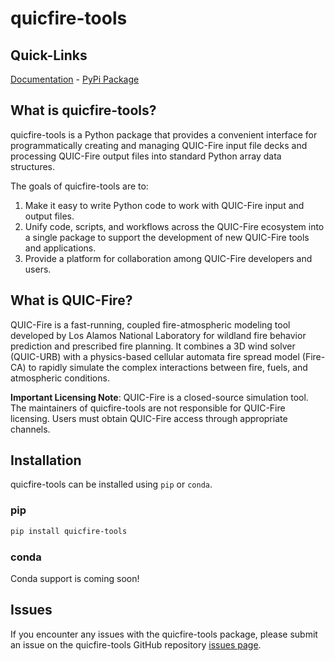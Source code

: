 # quicfire-tools

## Quick-Links

[Documentation](https://silvxlabs.github.io/quicfire-tools/) - [PyPi Package](https://pypi.org/project/quicfire-tools/)

## What is quicfire-tools?

quicfire-tools is a Python package that provides a convenient interface for programmatically creating and managing
QUIC-Fire input file decks and processing QUIC-Fire output files into standard Python array data structures.

The goals of quicfire-tools are to:

1. Make it easy to write Python code to work with QUIC-Fire input and output files.
2. Unify code, scripts, and workflows across the QUIC-Fire ecosystem into a single package to support the development of
   new QUIC-Fire tools and applications.
3. Provide a platform for collaboration among QUIC-Fire developers and users.

## What is QUIC-Fire?

QUIC-Fire is a fast-running, coupled fire-atmospheric modeling tool developed by Los Alamos National Laboratory for wildland fire behavior prediction and prescribed fire planning. 
It combines a 3D wind solver (QUIC-URB) with a physics-based cellular automata fire spread model (Fire-CA) to rapidly simulate the complex interactions between fire, fuels, and atmospheric conditions.

**Important Licensing Note**: QUIC-Fire is a closed-source simulation tool. The maintainers of quicfire-tools are not responsible for QUIC-Fire licensing. Users must obtain QUIC-Fire access through appropriate channels.


## Installation

quicfire-tools can be installed using `pip` or `conda`.

### pip

```bash
pip install quicfire-tools
```

### conda

Conda support is coming soon!


## Issues

If you encounter any issues with the quicfire-tools package, please submit an issue on the quicfire-tools GitHub
repository [issues page](https://github.com/silvxlabs/quicfire-tools/issues).
